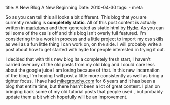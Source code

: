 title: A New Blog A New Beginning
Date: 2010-04-30
tags:
    - meta

So as you can tell this all looks a bit different. This blog that you are currently
reading is __completely static__. All of this post content is actually written in
[markdown](http://daringfireball.net/projects/markdown/) and then generated as static html by
[Hyde](http://hyde.github.com/). As you can tell some of the css is off and
this blog isn't overly full featured. I'm considering this a work in process and
a little project to import my css skills as well as a fun little thing I can work
on, on the side.  I will probably write a post about how to get started with hyde
for people interested in trying it out.

I decided that with this new blog its a completely fresh start, I haven't carried
over any of the old posts from my old blog and I could care less about the google
juice I am losing because of that. In this new incarnation of the blog, I'm hoping
I will post a little more consistently as well as bring a tighter focus. I have
had [mikegrouchy.com](http://mikegrouchy.com) for 6 years and it has
been a blog that entire time, but there hasn't been a lot of great content. I plan
on bringing back some of my old tutorial posts that people used ,
but probably update them a bit which hopefully will be an improvement.
